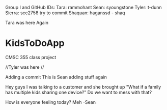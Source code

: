 Group I and GitHub IDs:
Tara: rammohant
Sean: syoungstone
Tyler: t-dunn
Sierra: scc2758 try to commit
Shaquan: haganssd - shaq

Tara was here 
Again
# KidsToDoApp
CMSC 355 class project

//Tyler was here
//

Adding a commit
This is Sean adding stuff again

Hey guys I was talking to a customer and she brought up "What if a family has multiple kids sharing one device?"
Do we want to mess with that?

How is everyone feeling today?
Meh -Sean